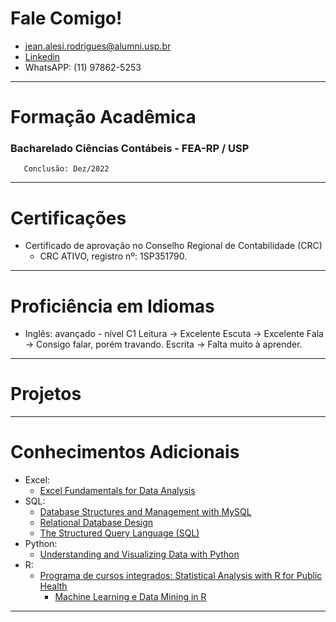 # Fale Comigo!  
  - jean.alesi.rodrigues@alumni.usp.br
  - [Linkedin](teste.md)
  - WhatsAPP: (11) 97862-5253 
    
***
# Formação Acadêmica
   ### Bacharelado Ciências Contábeis - FEA-RP / USP
       Conclusão: Dez/2022
       
***
# Certificações
 - Certificado de aprovação no Conselho Regional de Contabilidade (CRC)
     - CRC ATIVO, registro nº: 1SP351790.

***
# Proficiência em Idiomas

  - Inglês: avançado - nível C1
      Leitura -> Excelente
      Escuta -> Excelente
      Fala -> Consigo falar, porém travando.
      Escrita -> Falta muito à aprender.

***
# Projetos


***
# Conhecimentos Adicionais
  - Excel:
      - [Excel Fundamentals for Data Analysis](https://www.coursera.org/account/accomplishments/certificate/6ES593CUYNZA)  
  - SQL:
      - [Database Structures and Management with MySQL](https://coursera.org/verify/98TUSQVNE83Z)
      - [Relational Database Design](https://www.coursera.org/account/accomplishments/certificate/9FC3WYKNEFJR)
      - [The Structured Query Language (SQL) ](https://www.coursera.org/account/accomplishments/certificate/CXVYZDEUPR6J)
  - Python:
       - [Understanding and Visualizing Data with Python ](https://www.coursera.org/account/accomplishments/certificate/YLCBGXXVGWBJ)
  - R:
      - [Programa de cursos integrados: Statistical Analysis with R for Public Health](https://www.coursera.org/account/accomplishments/specialization/certificate/3N654VHT7QCC)
          - [Machine Learning e Data Mining in R](https://www.coursera.org/account/accomplishments/certificate/GQS7YGWUQDMS)  

***

